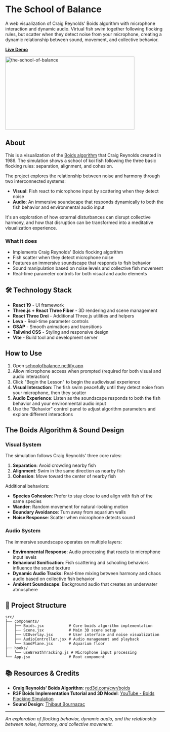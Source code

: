 # The School of Balance

A web visualization of Craig Reynolds' Boids algorithm with microphone interaction and dynamic audio. Virtual fish swim together following flocking rules, but scatter when they detect noise from your microphone, creating a dynamic relationship between sound, movement, and collective behavior.

[**Live Demo**](https://schoolofbalance.netlify.app/)

<img width="408" height="230" alt="the-school-of-balance" src="https://github.com/user-attachments/assets/b465fa05-c2b0-4031-a026-068dd3b4de52" />

## About

This is a visualization of the [Boids algorithm](https://www.red3d.com/cwr/boids/) that Craig Reynolds created in 1986. The simulation shows a school of koi fish following the three basic flocking rules: separation, alignment, and cohesion.

The project explores the relationship between noise and harmony through two interconnected systems:

- **Visual**: Fish react to microphone input by scattering when they detect noise
- **Audio**: An immersive soundscape that responds dynamically to both the fish behavior and environmental audio input

It's an exploration of how external disturbances can disrupt collective harmony, and how that disruption can be transformed into a meditative visualization experience.

### What it does

- Implements Craig Reynolds' Boids flocking algorithm
- Fish scatter when they detect microphone noise
- Features an immersive soundscape that responds to fish behavior
- Sound manipulation based on noise levels and collective fish movement
- Real-time parameter controls for both visual and audio elements

## 🛠️ Technology Stack

- **React 19** - UI framework
- **Three.js + React Three Fiber** - 3D rendering and scene management
- **React Three Drei** - Additional Three.js utilities and helpers
- **Leva** - Real-time parameter controls
- **GSAP** - Smooth animations and transitions
- **Tailwind CSS** - Styling and responsive design
- **Vite** - Build tool and development server

## How to Use

1. Open [schoolofbalance.netlify.app](https://schoolofbalance.netlify.app/)
2. Allow microphone access when prompted (required for both visual and audio interaction)
3. Click "Begin the Lesson" to begin the audiovisual experience
4. **Visual Interaction**: The fish swim peacefully until they detect noise from your microphone, then they scatter
5. **Audio Experience**: Listen as the soundscape responds to both the fish behavior and your environmental audio input
6. Use the "Behavior" control panel to adjust algorithm parameters and explore different interactions

## The Boids Algorithm & Sound Design

### Visual System

The simulation follows Craig Reynolds' three core rules:

1. **Separation**: Avoid crowding nearby fish
2. **Alignment**: Swim in the same direction as nearby fish
3. **Cohesion**: Move toward the center of nearby fish

Additional behaviors:

- **Species Cohesion**: Prefer to stay close to and align with fish of the same species
- **Wander**: Random movement for natural-looking motion
- **Boundary Avoidance**: Turn away from aquarium walls
- **Noise Response**: Scatter when microphone detects sound

### Audio System

The immersive soundscape operates on multiple layers:

- **Environmental Response**: Audio processing that reacts to microphone input levels
- **Behavioral Sonification**: Fish scattering and schooling behaviors influence the sound texture
- **Dynamic Audio Tracks**: Real-time mixing between harmony and chaos audio based on collective fish behavior
- **Ambient Soundscape**: Background audio that creates an underwater atmosphere

## 🔧 Project Structure

```
src/
├── components/
│   ├── Boids.jsx           # Core boids algorithm implementation
│   ├── Scene.jsx           # Main 3D scene setup
│   ├── UIOverlay.jsx       # User interface and noise visualization
│   ├── AudioController.jsx # Audio management and playback
│   └── SandPlane.jsx       # Aquarium floor
├── hooks/
│   └── useBreathTracking.js # Microphone input processing
└── App.jsx                 # Root component
```

## 📚 Resources & Credits

- **Craig Reynolds' Boids Algorithm**: [red3d.com/cwr/boids](https://www.red3d.com/cwr/boids/)
- **R3F Boids Implementation Tutorial and 3D Model**: [YouTube - Boids Flocking Simulation](https://www.youtube.com/watch?v=WepzbxlYROs)
- **Sound Design**: [Thibaut Bournazac](https://soundcloud.com/lefleuve)

---

_An exploration of flocking behavior, dynamic audio, and the relationship between noise, harmony, and collective movement._
